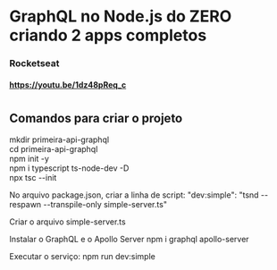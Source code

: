 # GraphQL no Node.js do ZERO criando 2 apps completos
### Rocketseat 
#### https://youtu.be/1dz48pReq_c
#

## Comandos para criar o projeto
mkdir primeira-api-graphql   
cd primeira-api-graphql  
npm init -y  
npm i typescript ts-node-dev -D  
npx tsc --init

No arquivo package.json, criar a linha de script:
"dev:simple": "tsnd --respawn --transpile-only simple-server.ts"

Criar o arquivo simple-server.ts

Instalar o GraphQL e o Apollo Server
npm i graphql apollo-server

Executar o serviço:
npm run dev:simple

